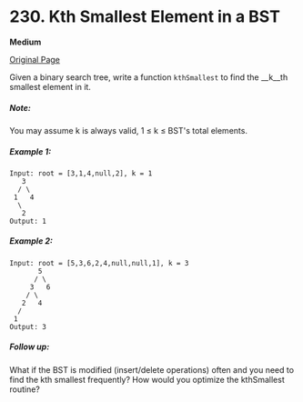 # 230. Kth Smallest Element in a BST

**Medium**

[Original Page](https://leetcode.com/problems/kth-smallest-element-in-a-bst/)

Given a binary search tree, write a function `kthSmallest` to find the __k__th smallest element in it.

##### Note:
You may assume k is always valid, 1 ≤ k ≤ BST's total elements.

##### Example 1:
```
Input: root = [3,1,4,null,2], k = 1
   3
  / \
 1   4
  \
   2
Output: 1
```

##### Example 2:
```
Input: root = [5,3,6,2,4,null,null,1], k = 3
       5
      / \
     3   6
    / \
   2   4
  /
 1
Output: 3
```

##### Follow up:
What if the BST is modified (insert/delete operations) often and you need to find the kth smallest frequently? How would you optimize the kthSmallest routine?
